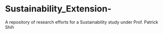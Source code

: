 # Sustainability_Extension-
A repository of research efforts for a Sustainability study under Prof. Patrick Shih
